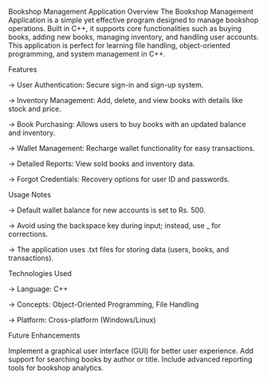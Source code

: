 Bookshop Management Application
Overview
The Bookshop Management Application is a simple yet effective program designed to manage bookshop operations. Built in C++, it supports core functionalities such as buying books, adding new books, managing inventory, and handling user accounts. This application is perfect for learning file handling, object-oriented programming, and system management in C++.



Features

-> User Authentication: Secure sign-in and sign-up system.

-> Inventory Management: Add, delete, and view books with details like stock and price.

-> Book Purchasing: Allows users to buy books with an updated balance and inventory.

-> Wallet Management: Recharge wallet functionality for easy transactions.

-> Detailed Reports: View sold books and inventory data.

->  Forgot Credentials: Recovery options for user ID and passwords.

Usage Notes

-> Default wallet balance for new accounts is set to Rs. 500.

-> Avoid using the backspace key during input; instead, use _ for corrections.

-> The application uses .txt files for storing data (users, books, and transactions).

Technologies Used

-> Language: C++

-> Concepts: Object-Oriented Programming, File Handling

-> Platform: Cross-platform (Windows/Linux)

Future Enhancements

Implement a graphical user interface (GUI) for better user experience.
Add support for searching books by author or title.
Include advanced reporting tools for bookshop analytics.
